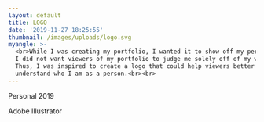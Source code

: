 ```yaml
---
layout: default
title: LOGO
date: '2019-11-27 18:25:55'
thumbnail: /images/uploads/logo.svg
myangle: >-
  <br>While I was creating my portfolio, I wanted it to show off my personality.
  I did not want viewers of my portfolio to judge me solely off of my work.
  Thus, I was inspired to create a logo that could help viewers better
  understand who I am as a person.<br><br>
---
```

Personal 2019

Adobe Illustrator
